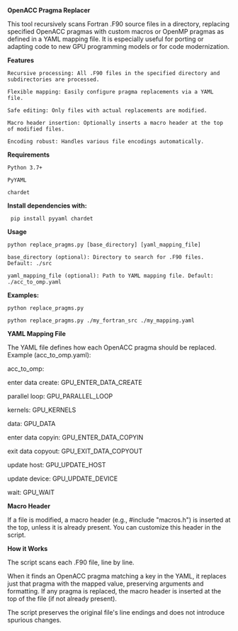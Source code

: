 **OpenACC Pragma Replacer**

This tool recursively scans Fortran .F90 source files in a directory, replacing specified OpenACC pragmas with custom macros or OpenMP pragmas as defined in a YAML mapping file. It is especially useful for porting or adapting code to new GPU programming models or for code modernization.

**Features**
    
    Recursive processing: All .F90 files in the specified directory and subdirectories are processed.
    
    Flexible mapping: Easily configure pragma replacements via a YAML file.
    
    Safe editing: Only files with actual replacements are modified.
    
    Macro header insertion: Optionally inserts a macro header at the top of modified files.
    
    Encoding robust: Handles various file encodings automatically.

**Requirements**

    Python 3.7+
    
    PyYAML
    
    chardet
    

**Install dependencies with:**

     pip install pyyaml chardet
     
**Usage**

    python replace_pragms.py [base_directory] [yaml_mapping_file]
    
    base_directory (optional): Directory to search for .F90 files. Default: ./src
    
    yaml_mapping_file (optional): Path to YAML mapping file. Default: ./acc_to_omp.yaml
    

**Examples:**

    python replace_pragms.py
    
    python replace_pragms.py ./my_fortran_src ./my_mapping.yaml
    

**YAML Mapping File**

The YAML file defines how each OpenACC pragma should be replaced.
Example (acc_to_omp.yaml):

acc_to_omp:

  enter data create: GPU_ENTER_DATA_CREATE
  
  parallel loop: GPU_PARALLEL_LOOP
  
  kernels: GPU_KERNELS
  
  data: GPU_DATA
  
  enter data copyin: GPU_ENTER_DATA_COPYIN
  
  exit data copyout: GPU_EXIT_DATA_COPYOUT
  
  update host: GPU_UPDATE_HOST
  
  update device: GPU_UPDATE_DEVICE
  
  wait: GPU_WAIT


**Macro Header**

If a file is modified, a macro header (e.g., #include "macros.h") is inserted at the top, unless it is already present. You can customize this header in the script.


**How it Works**

The script scans each .F90 file, line by line.

When it finds an OpenACC pragma matching a key in the YAML, it replaces just that pragma with the mapped value, preserving arguments and formatting.
If any pragma is replaced, the macro header is inserted at the top of the file (if not already present).

The script preserves the original file's line endings and does not introduce spurious changes.

